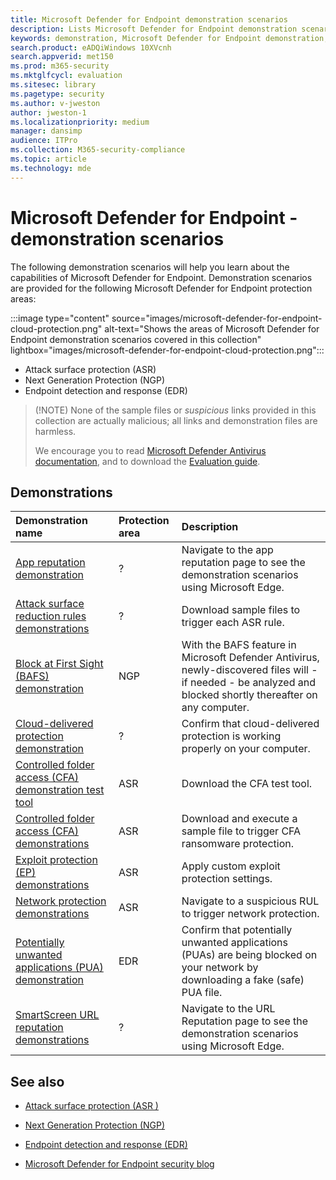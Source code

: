 ```yaml
---
title: Microsoft Defender for Endpoint demonstration scenarios
description: Lists Microsoft Defender for Endpoint demonstration scenarios that you can run.
keywords: demonstration, Microsoft Defender for Endpoint demonstration, anti-Malware demonstration, Cloud-delivered protection, Block at First Sight (BAFS), Potentially unwanted applications (PUA)s, Microsoft security intelligence VDI, VDI security, Attack Surface Reduction (ASR) rules demonstration, Controlled folder access demonstration, Exploit Protection, Network Protection, Microsoft Defender SmartScreen, edge SmartScreen, 
search.product: eADQiWindows 10XVcnh
search.appverid: met150
ms.prod: m365-security
ms.mktglfcycl: evaluation
ms.sitesec: library
ms.pagetype: security
ms.author: v-jweston
author: jweston-1
ms.localizationpriority: medium
manager: dansimp
audience: ITPro
ms.collection: M365-security-compliance
ms.topic: article
ms.technology: mde
---
```


# Microsoft Defender for Endpoint - demonstration scenarios

The following demonstration scenarios will help you learn about the capabilities of Microsoft Defender for Endpoint. Demonstration scenarios are provided for the following Microsoft Defender for Endpoint protection areas:

:::image type="content" source="images/microsoft-defender-for-endpoint-cloud-protection.png" alt-text="Shows the areas of Microsoft Defender for Endpoint demonstration scenarios covered in this collection" lightbox="images/microsoft-defender-for-endpoint-cloud-protection.png":::

- Attack surface protection (ASR)
- Next Generation Protection (NGP)
- Endpoint detection and response (EDR)

> (!NOTE)
> None of the sample files or _suspicious_ links provided in this collection are actually malicious; all links and demonstration files are harmless.
>
> We encourage you to read [Microsoft Defender Antivirus documentation](/windows/threat-protection/windows-defender-antivirus/windows-defender-antivirus-in-windows-10?ocid=wd-av-demo-home-top), and to download the [Evaluation guide](/windows/threat-protection/windows-defender-antivirus/evaluate-windows-defender-antivirus?ocid=wd-av-demo-home-top).

## Demonstrations

| Demonstration name | Protection area | Description |
|:---|:---|:---|
| [App reputation demonstration](defender-endpoint-demonstration-app-reputation.md) | ? | Navigate to the app reputation page to see the demonstration scenarios using Microsoft Edge. |
| [Attack surface reduction rules demonstrations](defender-endpoint-demonstration-attack-surface-reduction-rules.md) | ? | Download sample files to trigger each ASR rule. |
| [Block at First Sight (BAFS) demonstration](defender-endpoint-demonstration-block-at-first-sight-bafs.md) | NGP | With the BAFS feature in Microsoft Defender Antivirus, newly-discovered files will - if needed - be analyzed and blocked shortly thereafter on any computer. |
| [Cloud-delivered protection demonstration](defender-endpoint-demonstration-cloud-delivered-protection.md) | ? |  Confirm that cloud-delivered protection is working properly on your computer. |
| [Controlled folder access (CFA) demonstration test tool](defender-endpoint-demonstration-controlled-folder-access-test-tool.md) | ASR | Download the CFA test tool. |
| [Controlled folder access (CFA) demonstrations](defender-endpoint-demonstration-controlled-folder-access.md) | ASR | Download and execute a sample file to trigger CFA ransomware protection. |
| [Exploit protection (EP) demonstrations](defender-endpoint-demonstration-exploit-protection.md) | ASR | Apply custom exploit protection settings. |
| [Network protection demonstrations](defender-endpoint-demonstration-network-protection.md) | ASR | Navigate to a suspicious RUL to trigger network protection. |
| [Potentially unwanted applications (PUA) demonstration](defender-endpoint-demonstration-potentially-unwanted-applications.md) | EDR | Confirm that potentially unwanted applications (PUAs) are being blocked on your network by downloading a fake (safe) PUA file. |
| [SmartScreen URL reputation demonstrations](defender-endpoint-demonstration-smartscreen-url-reputation.md) | ? | Navigate to the URL Reputation page to see the demonstration scenarios using Microsoft Edge. |

## See also

- [Attack surface protection \(ASR \)](overview-attack-surface-reduction.md)
- [Next Generation Protection \(NGP\)](next-generation-protection.md)
- [Endpoint detection and response \(EDR\)](overview-endpoint-detection-response.md)

- [Microsoft Defender for Endpoint security blog](https://www.microsoft.com/security/blog/microsoft-defender-for-endpoint/)
